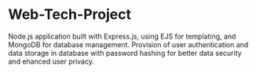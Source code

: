 # Web-Tech-Project
Node.js application built with Express.js, using EJS for templating, and MongoDB for database management.
Provision of user authentication and data storage in database with password hashing for better data security and ehanced user privacy.
